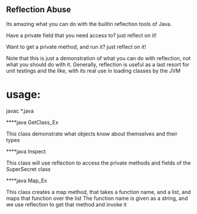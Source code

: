 Reflection Abuse
-----------------

Its amazing what you can do with the builtin reflection tools of Java.

Have a private field that you need access to? just reflect on it!

Want to get a private method, and run it? just reflect on it!

Note that this is just a demonstration of what you can do with reflection, not what you should do
with it.  Generally, reflection is useful as a last resort for unit testings and the like, with its real
use in loading classes by the JVM



usage:
=======

javac *.java


****java GetClass_Ex

This class demonstrate what objects know about themselves and their types

****java Inspect

This class will use reflection to access the private methods and fields of the SuperSecret class

****java Map_Ex

This class creates a map method, that takes a function name, and a list, and maps that function over the list
The function name is given as a string, and we use reflection to get that method and invoke it
